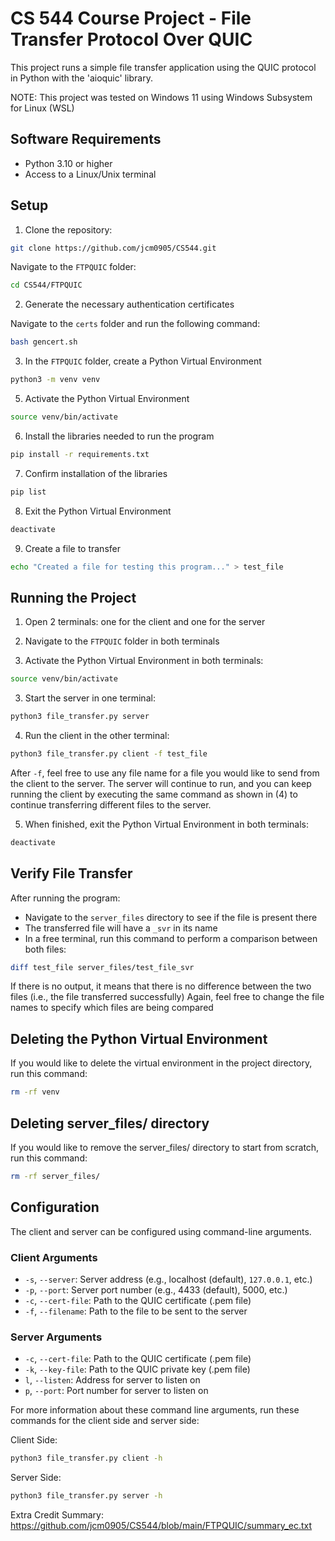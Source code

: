 # CS 544 Course Project - File Transfer Protocol Over QUIC

This project runs a simple file transfer application using the QUIC protocol in Python with the 'aioquic' library.

NOTE: This project was tested on Windows 11 using Windows Subsystem for Linux (WSL)

## Software Requirements

- Python 3.10 or higher
- Access to a Linux/Unix terminal

## Setup
1. Clone the repository:
```sh
git clone https://github.com/jcm0905/CS544.git
```
Navigate to the `FTPQUIC` folder:
```sh
cd CS544/FTPQUIC
```

2. Generate the necessary authentication certificates

Navigate to the `certs` folder and run the following command:
```sh
bash gencert.sh
```
3. In the `FTPQUIC` folder, create a Python Virtual Environment
```sh
python3 -m venv venv
```

5. Activate the Python Virtual Environment
```sh
source venv/bin/activate
```

6. Install the libraries needed to run the program
```sh
pip install -r requirements.txt
```

7. Confirm installation of the libraries
```sh
pip list
```

8. Exit the Python Virtual Environment
```sh
deactivate
```

9. Create a file to transfer
```sh
echo "Created a file for testing this program..." > test_file
```

## Running the Project

1. Open 2 terminals: one for the client and one for the server

2. Navigate to the `FTPQUIC` folder in both terminals

4. Activate the Python Virtual Environment in both terminals:
```sh
source venv/bin/activate
```

3. Start the server in one terminal:
```sh
python3 file_transfer.py server
```

4. Run the client in the other terminal:
```sh
python3 file_transfer.py client -f test_file
```
After `-f`, feel free to use any file name for a file you would like to send from the client to the server.
The server will continue to run, and you can keep running the client by executing the same command as shown in (4) to continue transferring different files to the server.

5. When finished, exit the Python Virtual Environment in both terminals:
```sh
deactivate
```

## Verify File Transfer

After running the program:
- Navigate to the `server_files` directory to see if the file is present there
- The transferred file will have a `_svr` in its name
- In a free terminal, run this command to perform a comparison between both files:
```sh
diff test_file server_files/test_file_svr
```

If there is no output, it means that there is no difference between the two files (i.e., the file transferred successfully)
Again, feel free to change the file names to specify which files are being compared

## Deleting the Python Virtual Environment

If you would like to delete the virtual environment in the project directory, run this command:
```sh
rm -rf venv
```


## Deleting server_files/ directory

If you would like to remove the server_files/ directory to start from scratch, run this command:
```sh
rm -rf server_files/
```

## Configuration

The client and server can be configured using command-line arguments.

### Client Arguments

- `-s`, `--server`: Server address (e.g., localhost (default), `127.0.0.1`, etc.)
- `-p`, `--port`: Server port number (e.g., 4433 (default), 5000, etc.)
- `-c`, `--cert-file`: Path to the QUIC certificate (.pem file)
- `-f`, `--filename`: Path to the file to be sent to the server

### Server Arguments

- `-c`, `--cert-file`: Path to the QUIC certificate (.pem file)
- `-k`, `--key-file`: Path to the QUIC private key (.pem file)
- `l`, `--listen`: Address for server to listen on
- `p`, `--port`: Port number for server to listen on

For more information about these command line arguments, run these commands for the client side and server side:

Client Side:
```sh
python3 file_transfer.py client -h
```

Server Side:
```sh
python3 file_transfer.py server -h
```

Extra Credit
Summary: https://github.com/jcm0905/CS544/blob/main/FTPQUIC/summary_ec.txt
